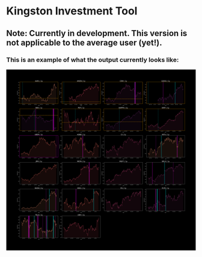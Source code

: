 # Kingston Investment Tool

## Note: Currently in development. This version is not applicable to the average user (yet!).

### This is an example of what the output currently looks like:

![example](https://raw.githubusercontent.com/gholtzap/kingston-invest/master/collage.png)
